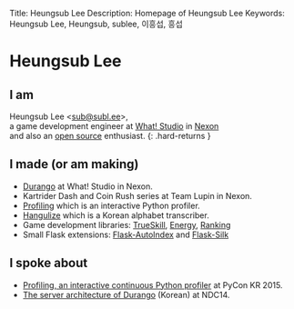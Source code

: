 Title: Heungsub Lee
Description: Homepage of Heungsub Lee
Keywords: Heungsub Lee, Heungsub, sublee, 이흥섭, 흥섭

Heungsub Lee
============

I am
----

Heungsub Lee <[sub@subl.ee][]\>,
<br />
a game development engineer at [What! Studio][] in [Nexon][]
<br />
and also an [open source][] enthusiast.
{: .hard-returns }

[sub@subl.ee]: mailto:sub@subl.ee
[What! Studio]: https://github.com/what-studio
[Nexon]: http://nexon.com/
[Open Source]: https://github.com/sublee

I made (or am making)
---------------------

- [Durango][] at What! Studio in Nexon.
- Kartrider Dash and Coin Rush series at Team Lupin in Nexon.
- [Profiling][] which is an interactive Python profiler.
- [Hangulize][] which is a Korean alphabet transcriber.
- Game development libraries: [TrueSkill][], [Energy][], [Ranking][]
- Small Flask extensions: [Flask-AutoIndex][] and [Flask-Silk][]

[Durango]: http://durango.nexon.com/
[KartRider Dash]: http://www.facebook.com/kartriderdash
[Coin Rush]: https://play.google.com/store/apps/details?id=com.nexon.krr4kakao
[Profiling]: https://github.com/what-studio/profiling
[Hangulize]: http://hangulize.org/
[TrueSkill]: http://trueskill.org/
[Energy]: http://pythonhosted.org/energy
[Ranking]: http://pythonhosted.org/ranking
[Flask-AutoIndex]: http://pythonhosted.org/Flask-AutoIndex
[Flask-Silk]: http://pythonhosted.org/Flask-Silk

I spoke about
-------------

- [Profiling, an interactive continuous Python profiler][pyconkr2015-slide] at PyCon KR 2015.
- [The server architecture of Durango][ndc14-slide] (Korean) at NDC14.

[pyconkr2015-slide]: http://www.slideshare.net/sublee/profiling-52226374
[ndc14-slide]: http://www.slideshare.net/sublee/spof-mmorpg
